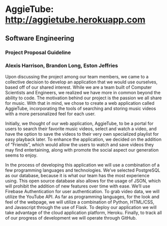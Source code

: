 # AggieTube: http://aggietube.herokuapp.com

## Software Engineering 

### Project Proposal Guideline

### Alexis Harrison, Brandon Long, Eston Jeffries

Upon discussing the project among our team members, we came to a collective decision to develop an 
application that we would use ourselves, based off of our shared interest. While we are a team 
built of Computer Scientists and Engineers, we realized we have more in common beyond the ability 
to code. The motivation behind our project is the passion we all share for music. With that in mind, 
we chose to create a web application called AggieTube, incorporating the tools of searching and 
storing music videos with a more personalized feel for each user.

Initially, we thought of our web application, AggieTube, to be a portal for users to search their 
favorite music videos, select and watch a video, and have the option to save the videos to their 
very own specialized playlist for easy playback later. To enhance the application, we decided on the
addition of “Friends”, which would allow the users to watch and save videos they may find entertaining, 
along with promote the social aspect our generation seems to enjoy.

In the process of developing this application we will use a combination of a few programming languages 
and technologies. We’ve selected PostgreSQL as our database, because it is what our team has the most 
experience using. This open source database also allows for the usage of JSON, which will prohibit the 
addition of new features over time with ease. We’ll use Firebase Authentication for user authentication. 
To grab video data, we will utilize the YouTube API. As far as programming languages, for the look and 
feel of the webpage, we will utilize a combination of Python, HTML/CSS, and Javascript through the use 
of Flask. To deploy our application we will take advantage of the cloud application platform, Heroku. 
Finally, to track all of our progress of development we will operate through GitHub.
